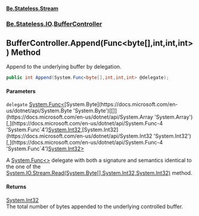 #### [Be.Stateless.Stream](README.md 'README')
### [Be.Stateless.IO](Be.Stateless.IO.md 'Be.Stateless.IO').[BufferController](BufferController.md 'Be.Stateless.IO.BufferController')

## BufferController.Append(Func<byte[],int,int,int>) Method

Append to the underlying buffer by delegation.

```csharp
public int Append(System.Func<byte[],int,int,int> @delegate);
```
#### Parameters

<a name='Be.Stateless.IO.BufferController.Append(System.Func_byte[],int,int,int_).delegate'></a>

`delegate` [System.Func&lt;](https://docs.microsoft.com/en-us/dotnet/api/System.Func-4 'System.Func`4')[System.Byte](https://docs.microsoft.com/en-us/dotnet/api/System.Byte 'System.Byte')[[]](https://docs.microsoft.com/en-us/dotnet/api/System.Array 'System.Array')[,](https://docs.microsoft.com/en-us/dotnet/api/System.Func-4 'System.Func`4')[System.Int32](https://docs.microsoft.com/en-us/dotnet/api/System.Int32 'System.Int32')[,](https://docs.microsoft.com/en-us/dotnet/api/System.Func-4 'System.Func`4')[System.Int32](https://docs.microsoft.com/en-us/dotnet/api/System.Int32 'System.Int32')[,](https://docs.microsoft.com/en-us/dotnet/api/System.Func-4 'System.Func`4')[System.Int32](https://docs.microsoft.com/en-us/dotnet/api/System.Int32 'System.Int32')[&gt;](https://docs.microsoft.com/en-us/dotnet/api/System.Func-4 'System.Func`4')

A [System.Func&lt;&gt;](https://docs.microsoft.com/en-us/dotnet/api/System.Func-1 'System.Func`1') delegate with both a signature and semantics identical to the one of the [System.IO.Stream.Read(System.Byte[],System.Int32,System.Int32)](https://docs.microsoft.com/en-us/dotnet/api/System.IO.Stream.Read#System_IO_Stream_Read_System_Byte[],System_Int32,System_Int32_ 'System.IO.Stream.Read(System.Byte[],System.Int32,System.Int32)') method.

#### Returns
[System.Int32](https://docs.microsoft.com/en-us/dotnet/api/System.Int32 'System.Int32')  
The total number of bytes appended to the underlying controlled buffer.